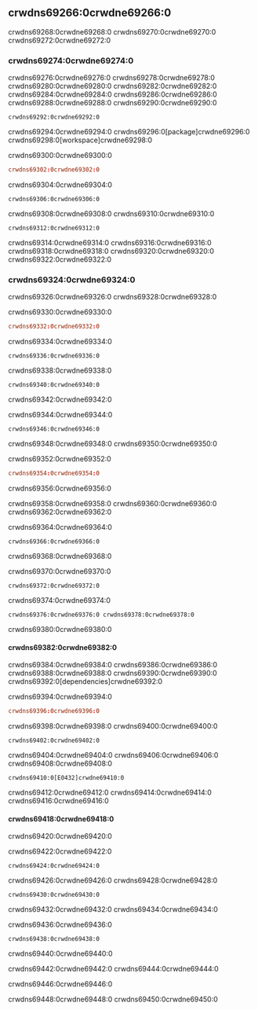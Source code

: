 ## crwdns69266:0crwdne69266:0

crwdns69268:0crwdne69268:0 crwdns69270:0crwdne69270:0 crwdns69272:0crwdne69272:0

### crwdns69274:0crwdne69274:0

crwdns69276:0crwdne69276:0 crwdns69278:0crwdne69278:0 crwdns69280:0crwdne69280:0 crwdns69282:0crwdne69282:0 crwdns69284:0crwdne69284:0 crwdns69286:0crwdne69286:0 crwdns69288:0crwdne69288:0 crwdns69290:0crwdne69290:0

```console
crwdns69292:0crwdne69292:0
```

crwdns69294:0crwdne69294:0 crwdns69296:0[package]crwdne69296:0 crwdns69298:0[workspace]crwdne69298:0

<span class="filename">crwdns69300:0crwdne69300:0</span>

```toml
crwdns69302:0crwdne69302:0
```

crwdns69304:0crwdne69304:0


<!-- manual-regeneration
cd listings/ch14-more-about-cargo/output-only-01-adder-crate/add
rm -rf adder
cargo new adder
copy output below
-->

```console
crwdns69306:0crwdne69306:0
```

crwdns69308:0crwdne69308:0 crwdns69310:0crwdne69310:0

```text
crwdns69312:0crwdne69312:0
```

crwdns69314:0crwdne69314:0 crwdns69316:0crwdne69316:0 crwdns69318:0crwdne69318:0 crwdns69320:0crwdne69320:0 crwdns69322:0crwdne69322:0

### crwdns69324:0crwdne69324:0

crwdns69326:0crwdne69326:0 crwdns69328:0crwdne69328:0

<span class="filename">crwdns69330:0crwdne69330:0</span>

```toml
crwdns69332:0crwdne69332:0
```

crwdns69334:0crwdne69334:0


<!-- manual-regeneration
cd listings/ch14-more-about-cargo/output-only-02-add-one/add
rm -rf add_one
cargo new add_one --lib
copy output below
-->

```console
crwdns69336:0crwdne69336:0
```

crwdns69338:0crwdne69338:0

```text
crwdns69340:0crwdne69340:0
```

crwdns69342:0crwdne69342:0

<span class="filename">crwdns69344:0crwdne69344:0</span>

```rust,noplayground
crwdns69346:0crwdne69346:0
```

crwdns69348:0crwdne69348:0 crwdns69350:0crwdne69350:0

<span class="filename">crwdns69352:0crwdne69352:0</span>

```toml
crwdns69354:0crwdne69354:0
```

crwdns69356:0crwdne69356:0

crwdns69358:0crwdne69358:0 crwdns69360:0crwdne69360:0 crwdns69362:0crwdne69362:0

<span class="filename">crwdns69364:0crwdne69364:0</span>

```rust,ignore
crwdns69366:0crwdne69366:0
```


<span class="caption">crwdns69368:0crwdne69368:0</span>

crwdns69370:0crwdne69370:0


<!-- manual-regeneration
cd listings/ch14-more-about-cargo/listing-14-07/add
cargo build
copy output below; the output updating script doesn't handle subdirectories in paths properly
-->

```console
crwdns69372:0crwdne69372:0
```

crwdns69374:0crwdne69374:0


<!-- manual-regeneration
cd listings/ch14-more-about-cargo/listing-14-07/add
cargo run -p adder
copy output below; the output updating script doesn't handle subdirectories in paths properly
-->

```console
crwdns69376:0crwdne69376:0 crwdns69378:0crwdne69378:0
```

crwdns69380:0crwdne69380:0

#### crwdns69382:0crwdne69382:0

crwdns69384:0crwdne69384:0 crwdns69386:0crwdne69386:0 crwdns69388:0crwdne69388:0 crwdns69390:0crwdne69390:0 crwdns69392:0[dependencies]crwdne69392:0


<!-- When updating the version of `rand` used, also update the version of
`rand` used in these files so they all match:
* ch02-00-guessing-game-tutorial.md
* ch07-04-bringing-paths-into-scope-with-the-use-keyword.md
-->

<span class="filename">crwdns69394:0crwdne69394:0</span>

```toml
crwdns69396:0crwdne69396:0
```

crwdns69398:0crwdne69398:0 crwdns69400:0crwdne69400:0


<!-- manual-regeneration
cd listings/ch14-more-about-cargo/no-listing-03-workspace-with-external-dependency/add
cargo build
copy output below; the output updating script doesn't handle subdirectories in paths properly
-->

```console
crwdns69402:0crwdne69402:0
```

crwdns69404:0crwdne69404:0 crwdns69406:0crwdne69406:0 crwdns69408:0crwdne69408:0


<!-- manual-regeneration
cd listings/ch14-more-about-cargo/output-only-03-use-rand/add
cargo build
copy output below; the output updating script doesn't handle subdirectories in paths properly
-->

```console
crwdns69410:0[E0432]crwdne69410:0
```

crwdns69412:0crwdne69412:0 crwdns69414:0crwdne69414:0 crwdns69416:0crwdne69416:0

#### crwdns69418:0crwdne69418:0

crwdns69420:0crwdne69420:0

<span class="filename">crwdns69422:0crwdne69422:0</span>

```rust,noplayground
crwdns69424:0crwdne69424:0
```

crwdns69426:0crwdne69426:0 crwdns69428:0crwdne69428:0


<!-- manual-regeneration
cd listings/ch14-more-about-cargo/no-listing-04-workspace-with-tests/add
cargo test
copy output below; the output updating script doesn't handle subdirectories in
paths properly
-->

```console
crwdns69430:0crwdne69430:0
```

crwdns69432:0crwdne69432:0 crwdns69434:0crwdne69434:0

crwdns69436:0crwdne69436:0


<!-- manual-regeneration
cd listings/ch14-more-about-cargo/no-listing-04-workspace-with-tests/add
cargo test -p add_one
copy output below; the output updating script doesn't handle subdirectories in paths properly
-->

```console
crwdns69438:0crwdne69438:0
```

crwdns69440:0crwdne69440:0

crwdns69442:0crwdne69442:0 crwdns69444:0crwdne69444:0

crwdns69446:0crwdne69446:0

crwdns69448:0crwdne69448:0 crwdns69450:0crwdne69450:0
